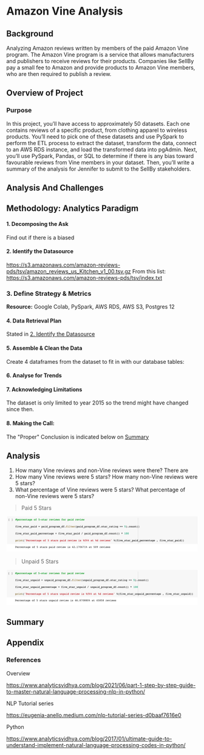 # Amazon Vine Analysis

## Background

Analyzing Amazon reviews written by members of the paid Amazon Vine program. The Amazon Vine program is a service that allows manufacturers and publishers to receive reviews for their products. Companies like SellBy pay a small fee to Amazon and provide products to Amazon Vine members, who are then required to publish a review.

## Overview of Project

### Purpose

In this project, you’ll have access to approximately 50 datasets. Each one contains reviews of a specific product, from clothing apparel to wireless products. You’ll need to pick one of these datasets and use PySpark to perform the ETL process to extract the dataset, transform the data, connect to an AWS RDS instance, and load the transformed data into pgAdmin. Next, you’ll use PySpark, Pandas, or SQL to determine if there is any bias toward favourable reviews from Vine members in your dataset. Then, you’ll write a summary of the analysis for Jennifer to submit to the SellBy stakeholders.

## Analysis And Challenges

## Methodology: Analytics Paradigm

#### 1. Decomposing the Ask

Find out if there is a biased

#### 2. Identify the Datasource
https://s3.amazonaws.com/amazon-reviews-pds/tsv/amazon_reviews_us_Kitchen_v1_00.tsv.gz
From this list: https://s3.amazonaws.com/amazon-reviews-pds/tsv/index.txt

### 3. Define Strategy & Metrics
**Resource:** Google Colab, PySpark, AWS RDS, AWS S3, Postgres 12

#### 4. Data Retrieval Plan
Stated in [2. Identify the Datasource](#2-identify-the-datasource)

#### 5. Assemble & Clean the Data
Create 4 dataframes from the dataset to fit in with our database tables:


#### 6. Analyse for Trends


#### 7. Acknowledging Limitations
The dataset is only limited to year 2015 so the trend might have changed since then.

#### 8. Making the Call:
The "Proper" Conclusion is indicated below on [Summary](#summary)

## Analysis

1. How many Vine reviews and non-Vine reviews were there?
There are
2.  How many Vine reviews were 5 stars? How many non-Vine reviews were 5 stars?
3. What percentage of Vine reviews were 5 stars? What percentage of non-Vine reviews were 5 stars?

>Paid 5 Stars

![Paid 5 Stars](resources/paid_5stars_percentage.png)


>Unpaid 5 Stars

![Unpaid 5 Stars](resources/unpaid_5stars_percentage.png)

## Summary


## Appendix

### References

Overview

https://www.analyticsvidhya.com/blog/2021/06/part-1-step-by-step-guide-to-master-natural-language-processing-nlp-in-python/

NLP Tutorial series

https://eugenia-anello.medium.com/nlp-tutorial-series-d0baaf7616e0

Python

https://www.analyticsvidhya.com/blog/2017/01/ultimate-guide-to-understand-implement-natural-language-processing-codes-in-python/
